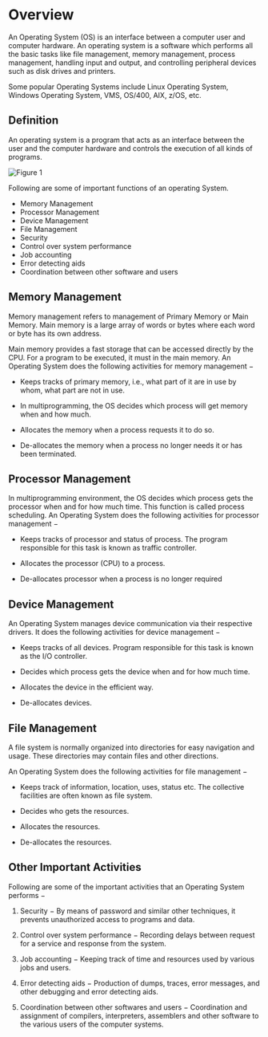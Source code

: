 # Overview

An Operating System (OS) is an interface between a computer user and computer hardware. An operating system is a software which performs all the basic tasks like file management, memory management, process management, handling input and output, and controlling peripheral devices such as disk drives and printers.

Some popular Operating Systems include Linux Operating System, Windows Operating System, VMS, OS/400, AIX, z/OS, etc.

## Definition 
An operating system is a program that acts as an interface between the user and the computer hardware and controls the execution of all kinds of programs.

![Figure 1](https://github.com/lacie-life/Robot/blob/master/Operating-System/2-Overview/conceptual_view.jpg?raw=true)

Following are some of important functions of an operating System.

+ Memory Management
+ Processor Management
+ Device Management
+ File Management
+ Security
+ Control over system performance
+ Job accounting
+ Error detecting aids
+ Coordination between other software and users

## Memory Management
Memory management refers to management of Primary Memory or Main Memory. Main memory is a large array of words or bytes where each word or byte has its own address.

Main memory provides a fast storage that can be accessed directly by the CPU. For a program to be executed, it must in the main memory. An Operating System does the following activities for memory management −

+ Keeps tracks of primary memory, i.e., what part of it are in use by whom, what part are not in use.

+ In multiprogramming, the OS decides which process will get memory when and how much.

+ Allocates the memory when a process requests it to do so.

+ De-allocates the memory when a process no longer needs it or has been terminated.

## Processor Management
In multiprogramming environment, the OS decides which process gets the processor when and for how much time. This function is called process scheduling. An Operating System does the following activities for processor management −

+ Keeps tracks of processor and status of process. The program responsible for this task is known as traffic controller.

+ Allocates the processor (CPU) to a process.

+ De-allocates processor when a process is no longer required

## Device Management
An Operating System manages device communication via their respective drivers. It does the following activities for device management −

+ Keeps tracks of all devices. Program responsible for this task is known as the I/O controller.

+ Decides which process gets the device when and for how much time.

+ Allocates the device in the efficient way.

+ De-allocates devices.

## File Management
A file system is normally organized into directories for easy navigation and usage. These directories may contain files and other directions.

An Operating System does the following activities for file management −

+ Keeps track of information, location, uses, status etc. The collective facilities are often known as file system.

+ Decides who gets the resources.

+ Allocates the resources.

+ De-allocates the resources.

## Other Important Activities
Following are some of the important activities that an Operating System performs −

1. Security − By means of password and similar other techniques, it prevents unauthorized access to programs and data.

2. Control over system performance − Recording delays between request for a service and response from the system.

3. Job accounting − Keeping track of time and resources used by various jobs and users.

4. Error detecting aids − Production of dumps, traces, error messages, and other debugging and error detecting aids.

5. Coordination between other softwares and users − Coordination and assignment of compilers, interpreters, assemblers and other software to the various users of the computer systems.